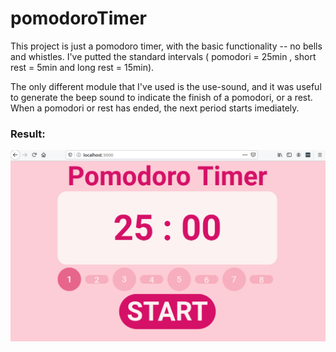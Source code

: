 # pomodoroTimer

This project is just a pomodoro timer, with the basic functionality -- no bells and whistles. I've putted the standard intervals ( pomodori = 25min , short rest = 5min and long rest = 15min).

The only different module that I've used is the use-sound, and it was useful to generate the beep sound to indicate the finish of a pomodori, or a rest. When a pomodori or rest has ended, the next period starts imediately.

### Result:

![result](/resultImgs/pomodoroTimer.png)
